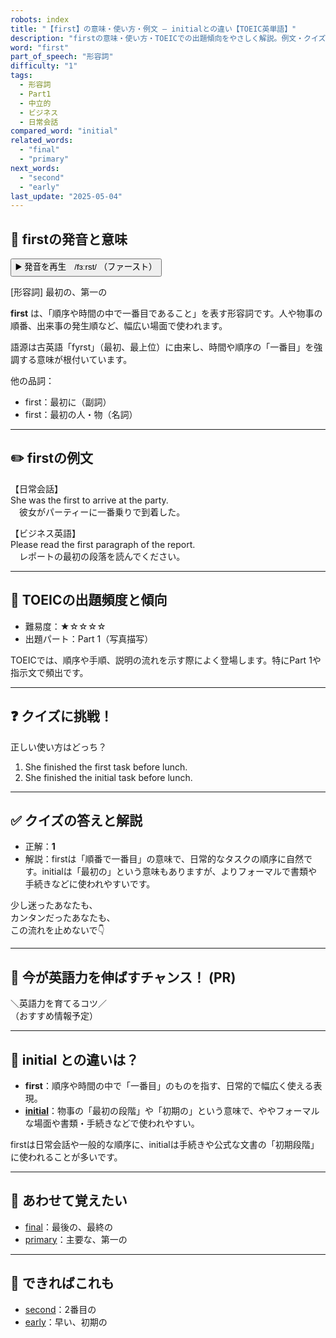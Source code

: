 ```yaml
---
robots: index
title: "【first】の意味・使い方・例文 ― initialとの違い【TOEIC英単語】"
description: "firstの意味・使い方・TOEICでの出題傾向をやさしく解説。例文・クイズ付きでinitialとの違いもわかりやすく学べます。"
word: "first"
part_of_speech: "形容詞"
difficulty: "1"
tags:
  - 形容詞
  - Part1
  - 中立的
  - ビジネス
  - 日常会話
compared_word: "initial"
related_words:
  - "final"
  - "primary"
next_words:
  - "second"
  - "early"
last_update: "2025-05-04"
---
```


## 🔰 firstの発音と意味

<button class="play-audio" onclick="playTTS('first')">
  <span class="play-audio-main">
    ▶️ 発音を再生　/fɜːrst/
  </span>
  <span class="play-audio-sub">
    （ファースト）
  </span>
</button>

[形容詞] 最初の、第一の

**first** は、「順序や時間の中で一番目であること」を表す形容詞です。人や物事の順番、出来事の発生順など、幅広い場面で使われます。

語源は古英語「fyrst」（最初、最上位）に由来し、時間や順序の「一番目」を強調する意味が根付いています。

他の品詞：  
- first：最初に（副詞）
- first：最初の人・物（名詞）

---

## ✏️ firstの例文

【日常会話】  
She was the first to arrive at the party.  
　彼女がパーティーに一番乗りで到着した。

【ビジネス英語】  
Please read the first paragraph of the report.  
　レポートの最初の段落を読んでください。

---

## 🎯 TOEICの出題頻度と傾向

- 難易度：★☆☆☆☆
- 出題パート：Part 1（写真描写）

TOEICでは、順序や手順、説明の流れを示す際によく登場します。特にPart 1や指示文で頻出です。

---

## ❓ クイズに挑戦！

正しい使い方はどっち？

1. She finished the first task before lunch.  
2. She finished the initial task before lunch.

---

## ✅ クイズの答えと解説

- 正解：**1**
- 解説：firstは「順番で一番目」の意味で、日常的なタスクの順序に自然です。initialは「最初の」という意味もありますが、よりフォーマルで書類や手続きなどに使われやすいです。

少し迷ったあなたも、  
カンタンだったあなたも、  
この流れを止めないで👇️

---

## 🚀 今が英語力を伸ばすチャンス！ (PR)

<div class="info-center">
＼英語力を育てるコツ／<br>  
（おすすめ情報予定）
</div>

---

## 🤔  initial との違いは？

- **first**：順序や時間の中で「一番目」のものを指す、日常的で幅広く使える表現。
- **[initial](/word/initial/)**：物事の「最初の段階」や「初期の」という意味で、ややフォーマルな場面や書類・手続きなどで使われやすい。

firstは日常会話や一般的な順序に、initialは手続きや公式な文書の「初期段階」に使われることが多いです。

---

## 🧩 あわせて覚えたい

- [final](/word/final/)：最後の、最終の
- [primary](/word/primary/)：主要な、第一の

---

## 📖 できればこれも

- [second](/word/second/)：2番目の
- [early](/word/early/)：早い、初期の

<!-- cvid: aid36_bid04 -->
